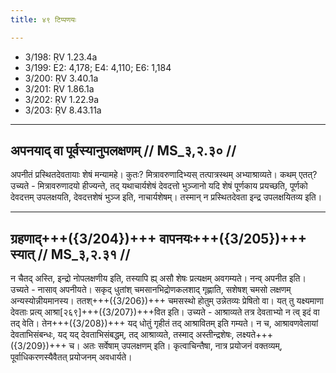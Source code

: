 ```yaml
---
title: ४९ टिप्पणयः

---
```

- 3/198: ṚV 1.23.4a
- 3/199: E2: 4,178; E4: 4,110; E6: 1,184
- 3/200: ṚV 3.40.1a
- 3/201: ṚV 1.86.1a
- 3/202: ṚV 1.22.9a
- 3/203: ṚV 8.43.11a

____________________________________________


## अपनयाद् वा पूर्वस्यानुपलक्षणम् // MS_३,२.३० //

अपनीतं प्रस्थितदेवतायाः शेषं मन्यामहे। कुतः? मित्रावरुणादिभ्यस् तत्पात्रस्थम् अभ्याश्राव्यते। कथम् एतत्? उच्यते - मित्रावरुणादयो हीज्यन्ते, तद् यथाचार्यशेषं देवदत्तो भुञ्जानो यदि शेषं पूर्णकाय प्रयच्छति, पूर्णको देवदत्तम् उपलक्षयति, देवदत्तशेषं भुञ्ज इति, नाचार्यशेषम्। तस्मान् न प्रस्थितदेवता इन्द्र उपलक्षयितव्य इति।


____________________________________________


## ग्रहणाद्+++({3/204})+++ वापनयः+++({3/205})+++ स्यात् // MS_३,२.३१ //

न चैतद् अस्ति, इन्द्रो नोपलक्षणीय इति, तस्यापि ह्य् असौ शेषः प्रत्यक्षम् अवगम्यते। नन्व् अपनीत इति। उच्यते - नासाव् अपनीयते। सकृद् धुतांश् चमसानभिद्रोणकलशाद् गृह्णाति, सशेषश् चमसो लक्षणम् अन्यस्योन्नीयमानस्य। ततश्+++({3/206})+++ चमसस्थो होतुम् उन्नेतव्यः प्रेषितो वा। यत् तु यक्ष्यमाणा देवताः प्रत्य् आश्रा[२६९]+++({3/207})+++वित इति। उच्यते - आश्राव्यते तत्र देवताभ्यो न त्व् इदं वा तद् वेति। तेन+++({3/208})+++ यद् धोतुं गृहीतं तद् आश्रावितम् इति गम्यते। न च, आश्रावणवेलायां देवताभिसंबन्धः, यद् यद् देवताभिसंबद्धम्, तद् आश्राव्यते, तस्माद् अस्तीन्द्रशेषः, लक्ष्यते+++({3/209})+++ च। अतः सर्वेषाम् उपलक्षणम् इति। कृत्वाचिन्तैषा, नात्र प्रयोजनं वक्तव्यम्, पूर्वाधिकरणस्यैवैतत् प्रयोजनम् अवधार्यते।
